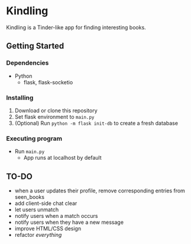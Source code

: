 # Kindling

Kindling is a Tinder-like app for finding interesting books.

## Getting Started

### Dependencies

* Python
    * flask, flask-socketio

### Installing

1. Download or clone this repository
2. Set flask environment to `main.py`
3. (Optional) Run `python -m flask init-db` to create a fresh database

### Executing program

* Run `main.py`
    * App runs at localhost by default

## TO-DO
* when a user updates their profile, remove corresponding entries from seen_books
* add client-side chat clear
* let users unmatch
* notify users when a match occurs
* notify users when they have a new message
* improve HTML/CSS design
* refactor *everything*
